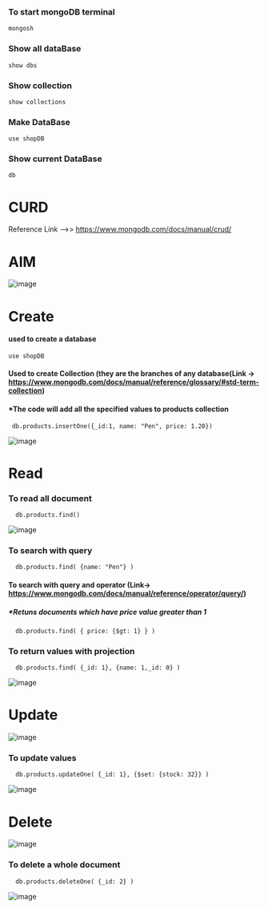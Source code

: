 ### To start mongoDB terminal
    mongosh

### Show all dataBase
    show dbs

### Show collection
    show collections
    
### Make DataBase
    use shopDB

### Show current DataBase
    db

# CURD
Reference Link -->> https://www.mongodb.com/docs/manual/crud/

# AIM
![image](https://user-images.githubusercontent.com/98096047/212467257-52393ef2-f3ab-4cb3-aeea-e84faba9d54e.png)


# Create
   #### used to create a database 
    use shopDB
    
   #### Used to create Collection (they are the branches of any database(Link -> https://www.mongodb.com/docs/manual/reference/glossary/#std-term-collection)
   #### *The code will add all  the specified values to products collection 
     db.products.insertOne({_id:1, name: "Pen", price: 1.20})
     
![image](https://user-images.githubusercontent.com/98096047/212466906-6be2e6e6-5fef-4cbc-9af6-a7618919d6a9.png)

  
  
# Read
   ### To read all document
      db.products.find()
     
![image](https://user-images.githubusercontent.com/98096047/212466942-6d94b99d-5dd8-4f25-a8e2-ce6f92486c7b.png)


   ### To search with query
      db.products.find( {name: "Pen"} )
      
   #### To search with query and operator (Link-> https://www.mongodb.com/docs/manual/reference/operator/query/)
   ##### *Retuns documents which have price value greater than 1
      db.products.find( { price: {$gt: 1} } )
      
   ### To return values with projection
      db.products.find( {_id: 1}, {name: 1,_id: 0} )
![image](https://user-images.githubusercontent.com/98096047/212467148-72c3bf15-7aab-4eff-9394-eb0fa9e54977.png)

# Update
![image](https://user-images.githubusercontent.com/98096047/212467766-f9c95dd8-9368-41f0-bac5-9a9d9fab5f5b.png)

   ### To update values
      db.products.updateOne( {_id: 1}, {$set: {stock: 32}} )
![image](https://user-images.githubusercontent.com/98096047/212467702-9433ee74-d015-4dc8-87ea-75e44213509d.png)

# Delete
![image](https://user-images.githubusercontent.com/98096047/212469098-ab05f362-1ad3-4c00-bbdf-a248f9558ab1.png)

  ###  To delete a whole document
      db.products.deleteOne( {_id: 2} )
![image](https://user-images.githubusercontent.com/98096047/212469171-bae34a5c-0db6-47ab-8574-ba2b5a25d2a7.png)

